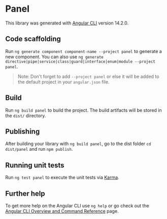 # Panel

This library was generated with [Angular CLI](https://github.com/angular/angular-cli) version 14.2.0.

## Code scaffolding

Run `ng generate component component-name --project panel` to generate a new component. You can also use `ng generate directive|pipe|service|class|guard|interface|enum|module --project panel`.
> Note: Don't forget to add `--project panel` or else it will be added to the default project in your `angular.json` file. 

## Build

Run `ng build panel` to build the project. The build artifacts will be stored in the `dist/` directory.

## Publishing

After building your library with `ng build panel`, go to the dist folder `cd dist/panel` and run `npm publish`.

## Running unit tests

Run `ng test panel` to execute the unit tests via [Karma](https://karma-runner.github.io).

## Further help

To get more help on the Angular CLI use `ng help` or go check out the [Angular CLI Overview and Command Reference](https://angular.io/cli) page.
